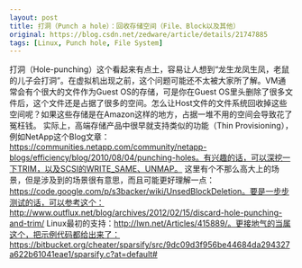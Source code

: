 ```yaml
---
layout: post
title: 打洞（Punch a hole）：回收存储空间（File、Block以及其他）
original: https://blog.csdn.net/zedware/article/details/21747885
tags: [Linux, Punch hole, File System]
---
```


打洞（Hole-punching）这个看起来有点土，容易让人想到“龙生龙凤生凤，老鼠的儿子会打洞”。在虚拟机出现之前，这个问题可能还不太被大家所了解。VM通常会有个很大的文件作为Guest OS的存储，可是你在Guest OS里头删除了很多文件后，这个文件还是占据了很多的空间。怎么让Host文件的文件系统回收掉这些空间呢？如果这些存储是在Amazon这样的地方，占据一堆不用的空间会导致花了冤枉钱。
实际上，高端存储产品中很早就支持类似的功能（Thin Provisioning），例如NetApp这个Blog文章：https://communities.netapp.com/community/netapp-blogs/efficiency/blog/2010/08/04/punching-holes。有兴趣的话，可以深挖一下TRIM，以及SCSI的WRITE_SAME、UNMAP。
这里有个不那么高大上的场景，但是涉及到的场景很有意思，而且可能更好理解一点：https://code.google.com/p/s3backer/wiki/UnsedBlockDeletion。要是一步步测试的话，可以参考这个：http://www.outflux.net/blog/archives/2012/02/15/discard-hole-punching-and-trim/
Linux最初的支持：http://lwn.net/Articles/415889/。更接地气的当属这个，把示例代码都给出来了：https://bitbucket.org/cheater/sparsify/src/9dc09d3f956be44684da294327a622b61041eae1/sparsify.c?at=default#


